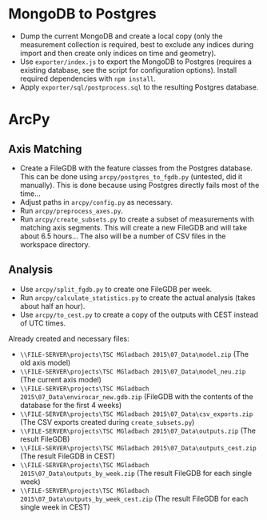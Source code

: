 
# MongoDB to Postgres

* Dump the current MongoDB and create a local copy (only the measurement collection is required, best to exclude any indices during import and then create only indices on time and geometry).
* Use `exporter/index.js` to export the MongoDB to Postgres (requires a existing database, see the script for configuration options). Install required dependencies with `npm install`.
* Apply `exporter/sql/postprocess.sql` to the resulting Postgres database.

# ArcPy

## Axis Matching
* Create a FileGDB with the feature classes from the Postgres database. This can be done using `arcpy/postgres_to_fgdb.py` (untested, did it manually). This is done because using Postgres directly fails most of the time...
* Adjust paths in `arcpy/config.py` as necessary.
* Run `arcpy/preprocess_axes.py`.
* Run `arcpy/create_subsets.py` to create a subset of measurements with matching axis segments. This will create a new FileGDB and will take about 6.5 hours... The also will be a number of CSV files in the workspace directory.

## Analysis
* Use `arcpy/split_fgdb.py` to create one FileGDB per week.
* Run `arcpy/calculate_statistics.py` to create the actual analysis (takes about half an hour).
* Use `arcpy/to_cest.py` to create a copy of the outputs with CEST instead of UTC times.


Already created and necessary files:

* `\\FILE-SERVER\projects\TSC MGladbach 2015\07_Data\model.zip` (The old axis model)
* `\\FILE-SERVER\projects\TSC MGladbach 2015\07_Data\model_neu.zip` (The current axis model)
* `\\FILE-SERVER\projects\TSC MGladbach 2015\07_Data\envirocar_new.gdb.zip` (FileGDB with the contents of the database for the first 4 weeks)
* `\\FILE-SERVER\projects\TSC MGladbach 2015\07_Data\csv_exports.zip` (The CSV exports created during `create_subsets.py`)
* `\\FILE-SERVER\projects\TSC MGladbach 2015\07_Data\outputs.zip` (The result FileGDB)
* `\\FILE-SERVER\projects\TSC MGladbach 2015\07_Data\outputs_cest.zip` (The result FileGDB in CEST)
* `\\FILE-SERVER\projects\TSC MGladbach 2015\07_Data\outputs_by_week.zip` (The result FileGDB for each single week)
* `\\FILE-SERVER\projects\TSC MGladbach 2015\07_Data\outputs_by_week_cest.zip` (The result FileGDB for each single week in CEST)